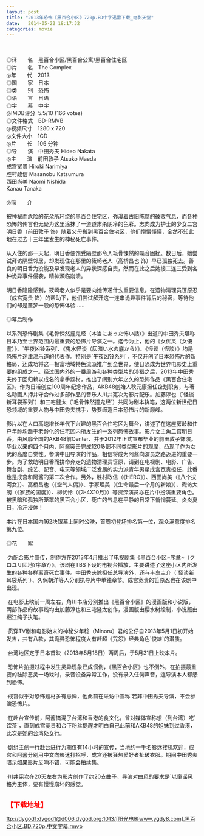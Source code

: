 ```yaml
---
layout: post
title: "2013年恐怖《黑百合小区》720p.BD中字迅雷下载_电影天堂"
date:   2014-05-22 18:17:32
categories: movie
---
```

<html>
 <body>
  <p>
  </p>
  <p>
   <br/>
   <img alt="" border="0" src="http://img15.poco.cn/mypoco/myphoto/20131008/12/66548034201310081204522943772116392_002.jpg"/>
   <br/>
   <br/>
   ◎译　　名　黑百合小区/黑百合公寓/黑百合住宅区
   <br/>
   ◎片　　名　The Complex
   <br/>
   ◎年　　代　2013
   <br/>
   ◎国　　家　日本
   <br/>
   ◎类　　别　恐怖
   <br/>
   ◎语　　言　日语
   <br/>
   ◎字　　幕　中字
   <br/>
   ◎IMDB评分  5.5/10 (166 votes)
   <br/>
   ◎文件格式　BD-RMVB
   <br/>
   ◎视频尺寸　1280 x 720
   <br/>
   ◎文件大小　1CD
   <br/>
   ◎片　　长　106 分钟
   <br/>
   ◎导　　演　中田秀夫 Hideo Nakata
   <br/>
   ◎主　　演　前田敦子 Atsuko Maeda
   <br/>
   成宫宽贵 Hiroki Narimiya
   <br/>
   胜村政信 Masanobu Katsumura
   <br/>
   西田尚美 Naomi Nishida
   <br/>
   Kanau Tanaka
   <br/>
   <br/>
   ◎简　　介
   <br/>
   <br/>
   被神秘而危险的花朵所环绕的黑百合住宅区，弥漫着古旧陈腐的破败气息，而各种恐怖的传言也无疑为这里涂抹了一道道肃杀阴冷的色彩。志向成为护士的少女二宫明日香（前田敦子 饰）随着父母搬到黑百合住宅区，他们懵懵懂懂，全然不知此地在过去十三年里发生的神秘死亡事件。
   <br/>
   <br/>
   从入住的那一天起，明日香便饱受隔壁那令人毛骨悚然的噪音困扰。数日后，她尝试拜访隔壁邻居，却发现住在那里的筱崎老人（高桥昌也 饰）早已孤独死去。善良的明日香为没能及早发现老人的异状深感自责，然而在此之后她接二连三受到各种诡异事件侵袭，精神濒临崩溃。
   <br/>
   <br/>
   明日香隐隐感到，筱崎老人似乎是要向她传递什么重要信息。在遗物清理员笹原忍（成宫宽贵 饰）的帮助下，他们尝试解开这一连串诡异事件背后的秘密，等待他们的却是噩梦一般的恐怖体验……
   <br/>
   <br/>
   ◎幕后制作
   <br/>
   <br/>
   以系列恐怖剧集《毛骨悚然撞鬼经（本当にあった怖い話）》出道的中田秀夫堪称日本乃至世界范围内最重要的恐怖片导演之一。迄今为止，他的《女优灵（女優霊）》、`午夜凶铃系列`、《鬼水怪谈（仄暗い水の底から）》、《怪谈（怪談）》均是恐怖片迷津津乐道的代表作。特别是`午夜凶铃系列`，不仅开创了日本恐怖片的新格局，还成功将这一极富地域特色流派推广到全世界，使日恐成为世界电影史上重要的组成之一。经过国内外的一番周游和各种类型片的涉猎之后，2013年中田秀夫终于回归赖以成名的拿手题材，推出了阔别六年之久的恐怖作品《黑百合住宅区》。作为日活创立100周年纪念作品，AKB48创始人秋元康担任企划职务，与著名动画人押井守合作过多部作品的音乐人川井宪次为影片配乐。加藤淳也（`怪谈新耳袋系列`）和三宅健太（`毛骨悚然撞鬼经`）共同为剧本执笔，这两位新世纪日恐领域的重要人物与中田秀夫携手，势要缔造日本恐怖片的新巅峰。
   <br/>
   <br/>
   影片以在人口高速增长年代下兴建的黑百合住宅区为舞台，讲述了在这座房龄和住户年龄均趋于老龄化的住宅区内所发生的一系列恐怖故事。影片女主角二宫明日香，由风靡全国的AKB48前Center、并于2012年正式宣布毕业的前田敦子饰演。毕业以来的四个月内，阿酱突击完成120多部不同类型影片的观摩，凸现了作为女优的高度自觉性。参演中田导演的作品，相信将成为阿酱向演员之路迈进的重要一步。为了救助明日香而拼命奔走的遗物清理员笹原，请到在电视剧、电影、广告、舞台剧、综艺、配音、电玩等领域广泛发展的实力派青年男星成宫宽贵担任，此番也是成宫和阿酱的第二次合作。另外，胜村政信（《HERO》）、西田尚美（《八个拔河女》）、高桥昌也（《空气人偶》）、手冢理美（《生命最后一个月的新娘》）、诹访太朗（《家族的国度》）、柳忧怜（《3-4X10月》）等资深演员亦在片中扮演重要角色。被黑暗和孤独所笼罩的黑百合小区，死亡的气息在平静的日常下悄悄蔓延。炎炎夏日，冷汗浸体！
   <br/>
   <br/>
   本片在日本国内162块银幕上同时公映，首周初登场排名第一位，观众满意度排名第九位。
   <br/>
   <br/>
   ◎花　　絮
   <br/>
   <br/>
   ·为配合影片宣传，制作方在2013年4月推出了电视剧集《黑百合小区~序章~（クロユリ団地?序章?）》。该剧在TBS下设的电视台播放，主要讲述了这座小区内所发生的各种各样离奇死亡事件。中田秀夫除担任总导演外，还与丰岛圭介（`怪谈新耳袋系列`）、久保朝洋等人分别执导片中单独章节。成宫宽贵的笹原忍也在该剧中出现。
   <br/>
   <br/>
   ·在电影上映前一周左右，角川书店分别推出《黑百合小区》的漫画版和小说版，两部作品的故事线均由加藤淳也和三宅隆太创作，漫画版由樱水树绘制，小说版由堀江纯子执笔。
   <br/>
   <br/>
   ·贯穿TV剧和电影始末的神秘少年稔（Minoru）君的公仔自2013年5月1日初开始发售，共有八款，其诡异恐怖程度大有赶超《咒怨》经典角色`俊雄`的潜质。
   <br/>
   <br/>
   ·台湾地区定于日本首映（2013年5月18日）两周后，于5月31日上映本片。
   <br/>
   <br/>
   ·恐怖片拍摄过程中发生灵异现象已成惯例，《黑百合小区》也不例外，在拍摄最重要的祛除恶灵一场戏时，录音设备异常工作，没有录入任何声音，连导演本人都感到恐怖。
   <br/>
   <br/>
   ·成宫似乎对恐怖题材多有忌惮，他此前在采访中宣称`若非中田秀夫导演，不会参演恐怖片。
   <br/>
   <br/>
   ·在赴台宣传前，阿酱搞混了台湾和香港的食文化，曾对媒体宣称想（到台湾）吃`饮茶`，直到成宫宽贵和台下粉丝提醒才明白自己此前和AKB48的姐妹到过香港，此次是她的台湾处女行。
   <br/>
   <br/>
   ·剧组主创一行赴台进行为期仅有14小时的宣传，当地约一千名影迷接机欢迎，成宫和阿酱分别用中文向影迷打招呼，成宫还被狂热爱好者扯破衣服。期间中田秀夫暗示如果影片反响不错，可能会拍续集。
   <br/>
   <br/>
   ·川井宪次在20天左右为影片创作了约20支曲子，导演对曲风的要求是`以童谣风格为主体，要有慢慢崩坏的感觉。
   <br/>
   <br/>
   <img alt="" border="0" src="http://img15.poco.cn/mypoco/myphoto/20131008/14/66548034201310081417208164150963034_001.jpg"/>
  </p>
  <p>
  </p>
  <p>
  </p>
  <p>
   <font color="#ff0000">
    <strong>
     <font size="4">
      【下载地址】
     </font>
    </strong>
   </font>
  </p>
  <p>
   <strong>
    <font color="#ff0000" size="4">
    </font>
   </strong>
  </p>
  <p>
  </p>
  <a href="ftp://dygod1:dygod1@d006.dygod.org:1013/%5B%E9%98%B3%E5%85%89%E7%94%B5%E5%BD%B1www.ygdy8.com%5D.%E9%BB%91%E7%99%BE%E5%90%88%E5%B0%8F%E5%8C%BA.BD.720p.%E4%B8%AD%E6%96%87%E5%AD%97%E5%B9%95.rmvb">
   ftp://dygod1:dygod1@d006.dygod.org:1013/[阳光电影www.ygdy8.com].黑百合小区.BD.720p.中文字幕.rmvb
  </a>
 </body>
</html>